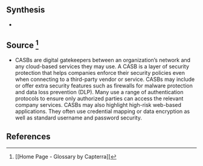 ## Synthesis
- 
## Source [^1]
- CASBs are digital gatekeepers between an organization’s network and any cloud-based services they may use. A CASB is a layer of security protection that helps companies enforce their security policies even when connecting to a third-party vendor or service. CASBs may include or offer extra security features such as firewalls for malware protection and data loss prevention (DLP). Many use a range of authentication protocols to ensure only authorized parties can access the relevant company services. CASBs may also highlight high-risk web-based applications. They often use credential mapping or data encryption as well as standard username and password security.
## References

[^1]: [[Home Page - Glossary by Capterra]]